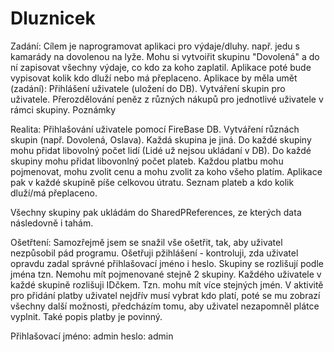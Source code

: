 # Dluznicek
Zadání: Cílem je naprogramovat aplikaci pro výdaje/dluhy. např. jedu s kamarády na dovolenou na lyže. Mohu si vytvoiřit skupinu "Dovolená" a do ní zapisovat všechny výdaje, co kdo za koho zaplatil. Aplikace poté bude vypisovat kolik kdo dluží nebo má přeplaceno. 
Aplikace by měla umět (zadání):
Přihlášení uživatele (uložení do DB). Vytváření skupin pro uživatele. Přerozdělování peněz z různých nákupů pro jednotlivé uživatele v rámci skupiny. Poznámky

Realita:
Přihlašování uživatele pomocí FireBase DB. Vytváření různách skupin (např. Dovolená, Oslava). Každá skupina je jiná. Do každé skupiny mohu přidat libovolný počet lidí (Lidé už nejsou ukládaní v DB). Do každé skupiny mohu přidat libovonlný počet plateb. Každou platbu mohu pojmenovat, mohu zvolit cenu a mohu zvolit za koho všeho platím. Aplikace pak v každé skupině píše celkovou útratu. Seznam plateb a kdo kolik dluží/má přeplaceno.

Všechny skupiny pak ukládám do SharedPReferences, ze kterých data následovně i tahám.

Ošetřtení:
Samozřejmě jsem se snažil vše ošetřit, tak, aby uživatel nezpůsobil pád programu. Ošetřuji pžihlášení - kontroluji, zda uživatel opravdu zadal správné přihlašovací jméno i heslo. Skupiny se rozlišují podle jména tzn. Nemohu mít pojmenované stejně 2 skupiny. Každého uživatele v každé skupině rozlišuji IDčkem. Tzn. mohu mít více stejných jmén. V aktivitě pro přidání platby uživatel nejdřív musí vybrat kdo platí, poté se mu zobrazí všechny další možnosti, předcházím tomu, aby uživatel nezapomněl plátce vyplnit. Také popis platby je povinný.

Přihlašovací jméno: admin
heslo: admin
